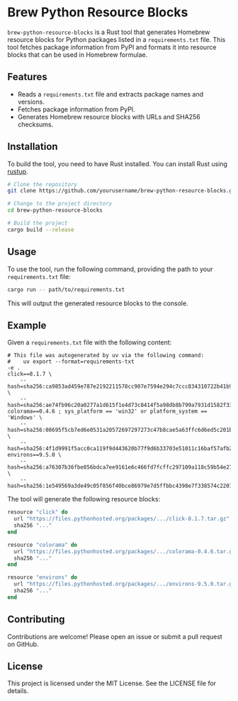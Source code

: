 
# Brew Python Resource Blocks

`brew-python-resource-blocks` is a Rust tool that generates Homebrew resource blocks for Python packages listed in a `requirements.txt` file. This tool fetches package information from PyPI and formats it into resource blocks that can be used in Homebrew formulae.

## Features

- Reads a `requirements.txt` file and extracts package names and versions.
- Fetches package information from PyPI.
- Generates Homebrew resource blocks with URLs and SHA256 checksums.

## Installation

To build the tool, you need to have Rust installed. You can install Rust using [rustup](https://rustup.rs/).

```sh
# Clone the repository
git clone https://github.com/yourusername/brew-python-resource-blocks.git

# Change to the project directory
cd brew-python-resource-blocks

# Build the project
cargo build --release
```

## Usage

To use the tool, run the following command, providing the path to your `requirements.txt` file:

```sh
cargo run -- path/to/requirements.txt
```

This will output the generated resource blocks to the console.

## Example

Given a `requirements.txt` file with the following content:

```text
# This file was autogenerated by uv via the following command:
#    uv export --format=requirements-txt
-e .
click==8.1.7 \
    --hash=sha256:ca9853ad459e787e2192211578cc907e7594e294c7ccc834310722b41b9ca6de \
    --hash=sha256:ae74fb96c20a0277a1d615f1e4d73c8414f5a98db8b799a7931d1582f3390c28
colorama==0.4.6 ; sys_platform == 'win32' or platform_system == 'Windows' \
    --hash=sha256:08695f5cb7ed6e0531a20572697297273c47b8cae5a63ffc6d6ed5c201be6e44 \
    --hash=sha256:4f1d9991f5acc0ca119f9d443620b77f9d6b33703e51011c16baf57afb285fc6
environs==9.5.0 \
    --hash=sha256:a76307b36fbe856bdca7ee9161e6c466fd7fcffc297109a118c59b54e27e30c9 \
    --hash=sha256:1e549569a3de49c05f856f40bce86979e7d5ffbbc4398e7f338574c220189124
```

The tool will generate the following resource blocks:

```ruby
resource "click" do
  url "https://files.pythonhosted.org/packages/.../click-8.1.7.tar.gz"
  sha256 "..."
end

resource "colorama" do
  url "https://files.pythonhosted.org/packages/.../colorama-0.4.6.tar.gz"
  sha256 "..."
end

resource "environs" do
  url "https://files.pythonhosted.org/packages/.../environs-9.5.0.tar.gz"
  sha256 "..."
end
```

## Contributing

Contributions are welcome! Please open an issue or submit a pull request on GitHub.

## License

This project is licensed under the MIT License. See the LICENSE file for details.